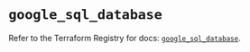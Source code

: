 # `google_sql_database`

Refer to the Terraform Registry for docs: [`google_sql_database`](https://registry.terraform.io/providers/hashicorp/google-beta/6.9.0/docs/resources/google_sql_database).
